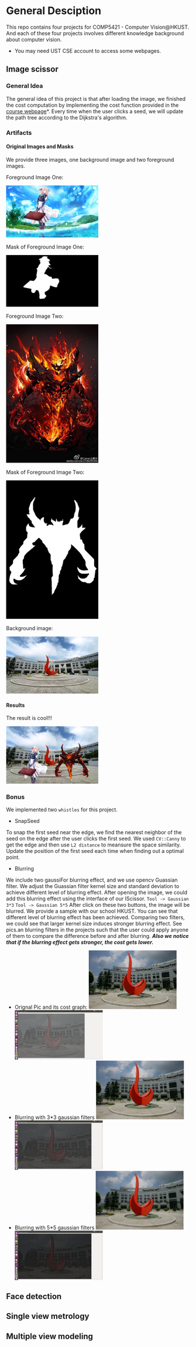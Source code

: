 # General Desciption

This repo contains four projects for COMP5421 - Computer Vision@HKUST. And each of these four projects involves different knowledge background about computer vision.

* You may need UST CSE account to access some webpages.

## Image scissor

### General Idea

The general idea of this project is that after loading the image, we finished the cost computation by implementing the cost function provided in the [course webpage](https://course.cse.ust.hk/comp5421/Password_Only/projects/iscissor/index.html)*. Every time when the user clicks a seed, we will update the path tree according to the Dijkstra's algorithm.

### Artifacts

#### Original Images and Masks

We provide three images, one background image and two foreground images.

Foreground Image One:

<img src = "./iScissor/artifact/girl.jpg" width = "50%" height = "50%">

Mask of Foreground Image One:

<img src = "./iScissor/artifact/girl_mask.png" width = "50%" height = "50%">

Foreground Image Two:

<img src = "./iScissor/artifact/sf.jpg" width = "50%" height = "50%">

Mask of Foreground Image Two:

<img src = "./iScissor/artifact/sf_mask.png" width = "50%" height = "50%">

Background image:

<img src = "./iScissor/artifact/hkust.jpg" width = "50%" height = "50%">

#### Results

The result is cool!!!

<img src = "./iScissor/artifact/artifact.jpg" width = "50%" height = "50%">


### Bonus

We implemented two ```whistles``` for this project.

- SnapSeed

To snap the first seed near the edge, we find the nearest neighbor of the seed on the edge after the user clicks the first seed. We used ```CV::Canny``` to get the edge and then use ```L2 distance``` to meansure the space similarity. Update the position of the first seed each time when finding out a optimal point.

- Blurring

We include two gaussiFor blurring effect, and we use opencv Guassian filter. We adjust the Guassian filter kernel size and standard deviation to achieve different level of blurring effect. After opening the image, we could add this blurring effect using the interface of our IScissor.
	```Tool -> Gaussian 3*3```
    ```Tool -> Gaussian 5*5```
After click on these two buttons, the image will be blurred. We provide a sample with our school HKUST. You can see that different level of blurring effect has been achieved. Comparing two filters, we could see that larger kernel size induces stronger blurring effect. See pics.an blurring filters in the projects such that the user could apply anyone of them to compare the difference before and after blurring. ***Also we notice that if the blurring effect gets stronger, the cost gets lower.***

- Orignal Pic and its cost graph:
<img src = "./iScissor/blur/school.jpg" width = "50%" height = "50%"><img src = "./iScissor/blur/school_costgraph.png" width = "50%" height = "50%">
- Blurring with 3*3 gaussian filters
<img src = "./iScissor/blur/school_blur3.png" width = "50%" height = "50%"><img src = "./iScissor/blur/school_blur3_costgraph.png" width = "50%" height = "50%">
- Blurring with 5*5 gaussian filters
<img src = "./iScissor/blur/school_blur5.png" width = "50%" height = "50%"><img src = "./iScissor/blur/school_blur5_costgraph.png" width = "50%" height = "50%">

## Face detection

## Single view metrology

## Multiple view modeling
